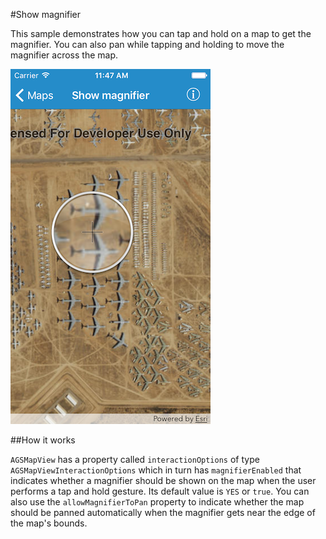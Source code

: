 #Show magnifier

This sample demonstrates how you can tap and hold on a map to get the magnifier. You can also pan while tapping and holding to move the magnifier across the map.

![](image1.png)

##How it works

`AGSMapView` has a property called `interactionOptions` of type `AGSMapViewInteractionOptions` which in turn has `magnifierEnabled` that indicates whether a magnifier should be shown on the map when the user performs a tap and hold gesture. Its default value is `YES` or `true`. You can also use the `allowMagnifierToPan` property to indicate whether the map should be panned automatically when the magnifier gets near the edge of the map's bounds.





